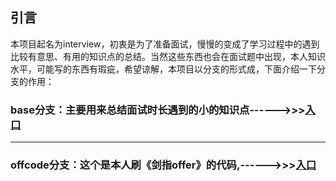 
## 引言

本项目起名为interview，初衷是为了准备面试，慢慢的变成了学习过程中的遇到比较有意思、有用的知识点的总结。当然这些东西也会在面试题中出现，本人知识水平，可能写的东西有瑕疵，希望谅解，本项目以分支的形式成，下面介绍一下分支的作用：

### base分支：主要用来总结面试时长遇到的小的知识点------>>>[入口](https://github.com/zlnnjit/interview/tree/base)

---

### offcode分支：这个是本人刷《剑指offer》的代码,------>>>[入口](https://github.com/zlnnjit/interview/tree/baseoffcode)